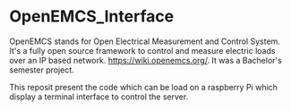 # OpenEMCS_Interface
OpenEMCS stands for Open Electrical Measurement and Control System. It's a fully open source framework to control and measure 
electric loads over an IP based network. https://wiki.openemcs.org/. It was a Bachelor's semester project.

This reposit present the code which can be load on a raspberry Pi which display a terminal interface to control the server.
